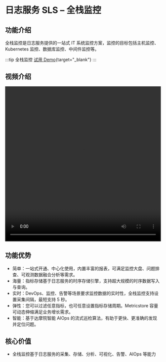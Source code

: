 # 日志服务 SLS – 全栈监控

## 功能介绍

全栈监控是日志服务提供的一站式 IT 系统监控方案，监控的目标包括主机监控、Kubernetes 监控、数据库监控、中间件监控等。

:::tip 全栈监控
[试用 Demo](/doc/playground/demo.html?dest=/lognext/app/monitor/sls-mall/sls-mall%3Fresource=/fullmonitor/project/sls-mall/logstore/logstore/dashboardtemplate/fullstack-monitor-host-common-overview){target="_blank"}
:::

## 视频介绍

<video src="https://static-aliyun-doc.oss-cn-hangzhou.aliyuncs.com/file-manage-files/zh-CN/20230806/nuwy/全栈可观测.mp4" controls="controls" width="100%" height="500" autoplay="autoplay">
您的浏览器不支持 video 标签。
</video>

## 功能优势

- 简单：一站式开通、中心化使用，内置丰富的报表，可满足监控大盘、问题排查、可观测数据融合分析等需求。
- 海量：指标存储基于日志服务的时序存储引擎，支持超大规模的时序数据写入与查询。
- 实时：DevOps、监控、告警等场景要求监控数据的实时性，全栈监控支持设置采集间隔，最短支持 5 秒。
- 弹性：您可以过滤任意指标，也可任意设置指标存储周期。Metricstore 容量可动态伸缩满足业务增长需求。
- 智能：基于达摩院智能 AIOps 的流式巡检算法，有助于更快、更准确的发现并定位问题。

## 核心价值

- 全栈监控基于日志服务的采集、存储、分析、可视化、告警、AIOps 等能力
